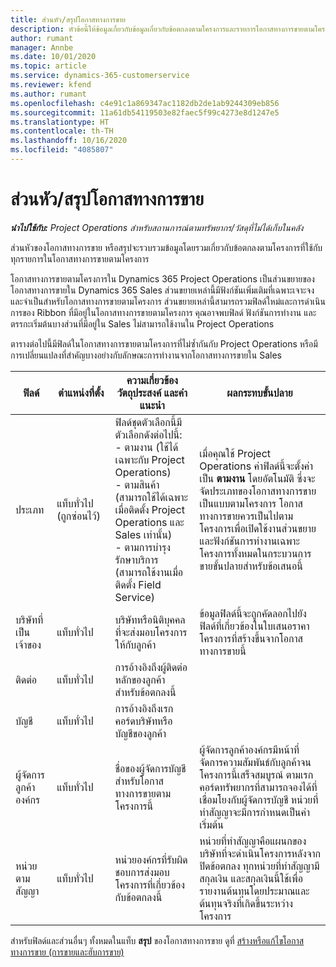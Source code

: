 ```yaml
---
title: ส่วนหัว/สรุปโอกาสทางการขาย
description: หัวข้อนี้ให้ข้อมูลเกี่ยวกับข้อมูลเกี่ยวกับข้อตกลงตามโครงการและรายการโอกาสทางการขายตามโครงการ
author: rumant
manager: Annbe
ms.date: 10/01/2020
ms.topic: article
ms.service: dynamics-365-customerservice
ms.reviewer: kfend
ms.author: rumant
ms.openlocfilehash: c4e91c1a869347ac1182db2de1ab9244309eb856
ms.sourcegitcommit: 11a61db54119503e82faec5f99c4273e8d1247e5
ms.translationtype: HT
ms.contentlocale: th-TH
ms.lasthandoff: 10/16/2020
ms.locfileid: "4085807"
---
```

# <a name="opportunity-headersummary"></a>ส่วนหัว/สรุปโอกาสทางการขาย

_**นำไปใช้กับ:** Project Operations สำหรับสถานการณ์ตามทรัพยากร/วัสดุที่ไม่ได้เก็บในคลัง_


ส่วนหัวของโอกาสทางการขาย หรือสรุปจะรวบรวมข้อมูลโดยรวมเกี่ยวกับข้อตกลงตามโครงการที่ใช้กับทุกรายการในโอกาสทางการขายตามโครงการ

โอกาสทางการขายตามโครงการใน Dynamics 365 Project Operations เป็นส่วนขยายของโอกาสทางการขายใน Dynamics 365 Sales ส่วนขยายเหล่านี้มีฟังก์ชันเพิ่มเติมที่เฉพาะเจาะจงและจำเป็นสำหรับโอกาสทางการขายตามโครงการ ส่วนขยายเหล่านี้สามารถรวมฟิลด์ใหม่และการดำเนินการของ Ribbon ที่มีอยู่ในโอกาสทางการขายตามโครงการ คุณอาจพบฟิลด์ ฟังก์ชันการทำงาน และตรรกะเริ่มต้นบางส่วนที่มีอยู่ใน Sales ไม่สามารถใช้งานใน Project Operations

ตารางต่อไปนี้มีฟิลด์ในโอกาสทางการขายตามโครงการที่ไม่ซ้ำกันกับ Project Operations หรือมีการเปลี่ยนแปลงที่สำคัญบางอย่างกับลักษณะการทำงานจากโอกาสทางการขายใน Sales

| **ฟิลด์** | **ตำแหน่งที่ตั้ง** | **ความเกี่ยวข้อง วัตถุประสงค์ และคำแนะนำ** | **ผลกระทบขั้นปลาย** |
| --- | --- | --- | --- |
| ประเภท | แท็บทั่วไป (ถูกซ่อนไว้) | ฟิลด์ชุดตัวเลือกนี้มีตัวเลือกดังต่อไปนี้:</br>- ตามงาน (ใช้ได้เฉพาะกับ Project Operations)</br>- ตามสินค้า (สามารถใช้ได้เฉพาะเมื่อติดตั้ง Project Operations และ Sales เท่านั้น)</br>- ตามการบำรุงรักษาบริการ (สามารถใช้งานเมื่อติดตั้ง Field Service) | เมื่อคุณใช้ Project Operations ค่าฟิลด์นี้จะตั้งค่าเป็น **ตามงาน** โดยอัตโนมัติ ซึ่งจะจัดประเภทของโอกาสทางการขายเป็นแบบตามโครงการ โอกาสทางการขายควรเป็นไปตามโครงการเพื่อเปิดใช้งานส่วนขยายและฟังก์ชันการทำงานเฉพาะโครงการทั้งหมดในกระบวนการขายขั้นปลายสำหรับข้อเสนอนี้ |
| บริษัทที่เป็นเจ้าของ | แท็บทั่วไป | บริษัทหรือนิติบุคคลที่จะส่งมอบโครงการให้กับลูกค้า | ข้อมูลฟิลด์นี้จะถูกคัดลอกไปยังฟิลด์ที่เกี่ยวข้องในใบเสนอราคาโครงการที่สร้างขึ้นจากโอกาสทางการขายนี้ |
| ติดต่อ | แท็บทั่วไป | การอ้างอิงถึงผู้ติดต่อหลักของลูกค้าสำหรับข้อตกลงนี้ | |
| บัญชี | แท็บทั่วไป | การอ้างอิงถึงเรกคอร์ดบริษัทหรือบัญชีของลูกค้า | |
| ผู้จัดการลูกค้าองค์กร | แท็บทั่วไป | ชื่อของผู้จัดการบัญชีสำหรับโอกาสทางการขายตามโครงการนี้ | ผู้จัดการลูกค้าองค์กรมีหน้าที่จัดการความสัมพันธ์กับลูกค้าจนโครงการนี้เสร็จสมบูรณ์ ตามเรกคอร์ดทรัพยากรที่สามารถจองได้ที่เชื่อมโยงกับผู้จัดการบัญชี หน่วยที่ทำสัญญาจะมีการกำหนดเป็นค่าเริ่มต้น |
| หน่วยตามสัญญา | แท็บทั่วไป | หน่วยองค์กรที่รับผิดชอบการส่งมอบโครงการที่เกี่ยวข้องกับข้อตกลงนี้ | หน่วยที่ทำสัญญาคือแผนกของบริษัทที่จะดำเนินโครงการหลังจากปิดข้อตกลง ทุกหน่วยที่ทำสัญญามีสกุลเงิน และสกุลเงินนี้ใช้เพื่อรายงานต้นทุนโดยประมาณและต้นทุนจริงที่เกิดขึ้นระหว่างโครงการ |

สำหรับฟิลด์และส่วนอื่นๆ ทั้งหมดในแท็บ **สรุป** ของโอกาสทางการขาย ดูที่ [สร้างหรือแก้ไขโอกาสทางการขาย (การขายและฮับการขาย)](https://docs.microsoft.com/dynamics365/sales-enterprise/create-edit-opportunity-sales)
